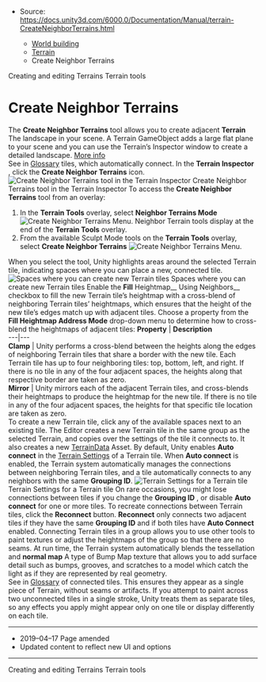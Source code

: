 * Source: https://docs.unity3d.com/6000.0/Documentation/Manual/terrain-CreateNeighborTerrains.html

  * [World building](https://docs.unity3d.com/6000.0/Documentation/Manual/CreatingEnvironments.html)
  * [Terrain](https://docs.unity3d.com/6000.0/Documentation/Manual/script-Terrain.html)
  * Create Neighbor Terrains


[](https://docs.unity3d.com/6000.0/Documentation/Manual/terrain-UsingTerrains.html)
Creating and editing Terrains
[](https://docs.unity3d.com/6000.0/Documentation/Manual/terrain-Tools.html)
Terrain tools
# Create Neighbor Terrains
The **Create Neighbor Terrains** tool allows you to create adjacent **Terrain** The landscape in your scene. A Terrain GameObject adds a large flat plane to your scene and you can use the Terrain’s Inspector window to create a detailed landscape. [More info](https://docs.unity3d.com/6000.0/Documentation/Manual/terrain-UsingTerrains.html)  
See in [Glossary](https://docs.unity3d.com/6000.0/Documentation/Manual/Glossary.html#Terrain) tiles, which automatically connect. In the **Terrain Inspector** , click the **Create Neighbor Terrains** icon.
![Create Neighbor Terrains tool in the Terrain Inspector](https://docs.unity3d.com/6000.0/Documentation/uploads/Main/1.3.1-CreateNeighborTerrains_grey.png) Create Neighbor Terrains tool in the Terrain Inspector
To access the **Create Neighbor Terrains** tool from an overlay:
  1. In the **Terrain Tools** overlay, select **Neighbor Terrains Mode** ![Create Neighbor Terrains Menu](https://docs.unity3d.com/6000.0/Documentation/uploads/Main/terrainOverlays-CreateNeighborsButtonMenu.png). Neighbor Terrain tools display at the end of the **Terrain Tools** overlay.
  2. From the available Sculpt Mode tools on the **Terrain Tools** overlay, select **Create Neighbor Terrains** ![Create Neighbor Terrains Menu](https://docs.unity3d.com/6000.0/Documentation/uploads/Main/terrainOverlays-CreateNeighborsButtonMenu.png).


When you select the tool, Unity highlights areas around the selected Terrain tile, indicating spaces where you can place a new, connected tile.
![Spaces where you can create new Terrain tiles](https://docs.unity3d.com/6000.0/Documentation/uploads/Main/1.3.1-create-neighbor-terrains.png) Spaces where you can create new Terrain tiles
Enable the **Fill** Heightmap__ Using Neighbors__ checkbox to fill the new Terrain tile’s heightmap with a cross-blend of neighboring Terrain tiles’ heightmaps, which ensures that the height of the new tile’s edges match up with adjacent tiles.
Choose a property from the **Fill Heightmap Address Mode** drop-down menu to determine how to cross-blend the heightmaps of adjacent tiles:
**Property** | **Description**  
---|---  
**Clamp** | Unity performs a cross-blend between the heights along the edges of neighboring Terrain tiles that share a border with the new tile. Each Terrain tile has up to four neighboring tiles: top, bottom, left, and right. If there is no tile in any of the four adjacent spaces, the heights along that respective border are taken as zero.  
**Mirror** | Unity mirrors each of the adjacent Terrain tiles, and cross-blends their heightmaps to produce the heightmap for the new tile. If there is no tile in any of the four adjacent spaces, the heights for that specific tile location are taken as zero.  
To create a new Terrain tile, click any of the available spaces next to an existing tile. The Editor creates a new Terrain tile in the same group as the selected Terrain, and copies over the settings of the tile it connects to. It also creates a new [TerrainData](https://docs.unity3d.com/6000.0/Documentation/ScriptReference/TerrainData.html) Asset.
By default, Unity enables **Auto connect** in the [Terrain Settings](https://docs.unity3d.com/6000.0/Documentation/Manual/terrain-OtherSettings.html) of a Terrain tile. When **Auto connect** is enabled, the Terrain system automatically manages the connections between neighboring Terrain tiles, and a tile automatically connects to any neighbors with the same **Grouping ID**.
![Terrain Settings for a Terrain tile](https://docs.unity3d.com/6000.0/Documentation/uploads/Main/1.3.1-TerrainSettings_grey.png) Terrain Settings for a Terrain tile
On rare occasions, you might lose connections between tiles if you change the **Grouping ID** , or disable **Auto connect** for one or more tiles. To recreate connections between Terrain tiles, click the **Reconnect** button. **Reconnect** only connects two adjacent tiles if they have the same **Grouping ID** and if both tiles have **Auto Connect** enabled.
Connecting Terrain tiles in a group allows you to use other tools to paint textures or adjust the heightmaps of the group so that there are no seams. At run time, the Terrain system automatically blends the tessellation and **normal map** A type of Bump Map texture that allows you to add surface detail such as bumps, grooves, and scratches to a model which catch the light as if they are represented by real geometry.  
See in [Glossary](https://docs.unity3d.com/6000.0/Documentation/Manual/Glossary.html#Normalmap) of connected tiles. This ensures they appear as a single piece of Terrain, without seams or artifacts.
If you attempt to paint across two unconnected tiles in a single stroke, Unity treats them as separate tiles, so any effects you apply might appear only on one tile or display differently on each tile.
* * *
  * 2019–04–17 Page amended 
  * Updated content to reflect new UI and options


* * *
[](https://docs.unity3d.com/6000.0/Documentation/Manual/terrain-UsingTerrains.html)
Creating and editing Terrains
[](https://docs.unity3d.com/6000.0/Documentation/Manual/terrain-Tools.html)
Terrain tools
